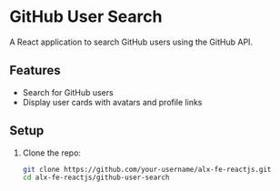 # GitHub User Search

A React application to search GitHub users using the GitHub API.

## Features
- Search for GitHub users
- Display user cards with avatars and profile links

## Setup
1. Clone the repo:
   ```bash
   git clone https://github.com/your-username/alx-fe-reactjs.git
   cd alx-fe-reactjs/github-user-search
